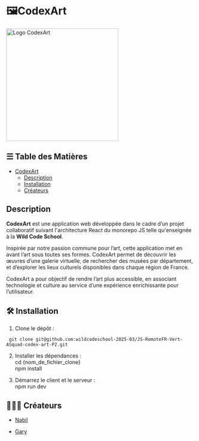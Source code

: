 # 🖼️CodexArt
<img src="https://github.com/user-attachments/assets/d3618667-1581-40e5-a900-121992d21e7f" width="300" height="300" alt="Logo CodexArt">

## ☰ Table des Matières
- [CodexArt](#name)
  - [Description](#description)
  - [Installation](#installation)
  - [Créateurs](#créateurs)
      
## Description
**CodexArt** est une application web développée dans le cadre d’un projet collaboratif suivant l'architecture React du monorepo JS telle qu'enseignée à la **Wild Code School**. 

Inspirée par notre passion commune pour l’art, cette application met en avant l’art sous toutes ses formes. CodexArt permet de découvrir les œuvres d’une galerie virtuelle, de rechercher des musées par département, et d’explorer les lieux culturels disponibles dans chaque région de France.

CodexArt a pour objectif de rendre l’art plus accessible, en associant technologie et culture au service d’une expérience enrichissante pour l’utilisateur.



## 🛠️ Installation

1. Clone le dépôt :<br>
 ```
  git clone git@github.com:wildcodeschool-2025-03/JS-RemoteFR-Vert-ASquad-codex-art-P2.git
 ```
   
2. Installer les dépendances :<br>
cd {nom_de_fichier_clone} <br>
npm install<br>

3. Démarrez le client et le serveur :
<br>npm run dev 


## 👨🏻‍🎨 Créateurs 
- [Nabil](https://github.com/NabilY-5)
 
- [Gary](https://github.com/gary5907)
 


